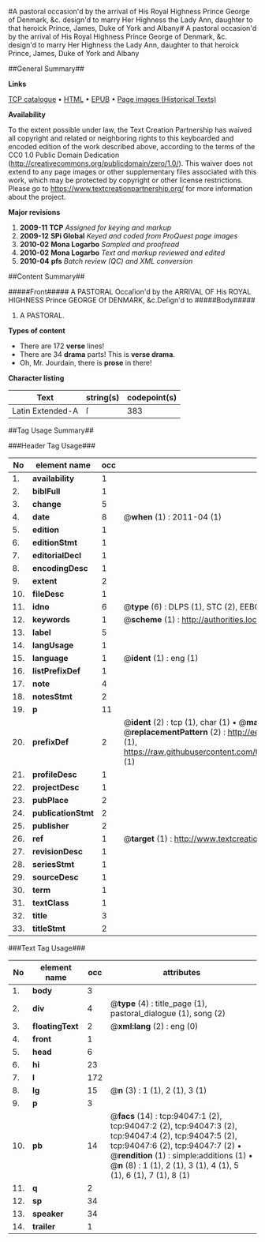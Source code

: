 #A pastoral occasion'd by the arrival of His Royal Highness Prince George of Denmark, &c. design'd to marry Her Highness the Lady Ann, daughter to that heroick Prince, James, Duke of York and Albany#
A pastoral occasion'd by the arrival of His Royal Highness Prince George of Denmark, &c. design'd to marry Her Highness the Lady Ann, daughter to that heroick Prince, James, Duke of York and Albany

##General Summary##

**Links**

[TCP catalogue](http://www.ota.ox.ac.uk/tcp/)  • 
[HTML](http://tei.it.ox.ac.uk/tcp/Texts-HTML/free/A56/A56567.html)  • 
[EPUB](http://tei.it.ox.ac.uk/tcp/Texts-EPUB/free/A56/A56567.epub) • 
[Page images (Historical Texts)](https://historicaltexts.jisc.ac.uk/eebo-12801090e)

**Availability**

To the extent possible under law, the Text Creation Partnership has waived all copyright and related or neighboring rights to this keyboarded and encoded edition of the work described above, according to the terms of the CC0 1.0 Public Domain Dedication (http://creativecommons.org/publicdomain/zero/1.0/). This waiver does not extend to any page images or other supplementary files associated with this work, which may be protected by copyright or other license restrictions. Please go to https://www.textcreationpartnership.org/ for more information about the project.

**Major revisions**

1. __2009-11__ __TCP__ *Assigned for keying and markup*
1. __2009-12__ __SPi Global__ *Keyed and coded from ProQuest page images*
1. __2010-02__ __Mona Logarbo__ *Sampled and proofread*
1. __2010-02__ __Mona Logarbo__ *Text and markup reviewed and edited*
1. __2010-04__ __pfs__ *Batch review (QC) and XML conversion*

##Content Summary##

#####Front#####
A PASTORAL Occaſion'd by the ARRIVAL OF His ROYAL HIGHNESS Prince GEORGE Of DENMARK, &c.Deſign'd to 
#####Body#####

1. A PASTORAL.

**Types of content**

  * There are 172 **verse** lines!
  * There are 34 **drama** parts! This is **verse drama**.
  * Oh, Mr. Jourdain, there is **prose** in there!

**Character listing**


|Text|string(s)|codepoint(s)|
|---|---|---|
|Latin Extended-A|ſ|383|

##Tag Usage Summary##

###Header Tag Usage###

|No|element name|occ|attributes|
|---|---|---|---|
|1.|__availability__|1||
|2.|__biblFull__|1||
|3.|__change__|5||
|4.|__date__|8| @__when__ (1) : 2011-04 (1)|
|5.|__edition__|1||
|6.|__editionStmt__|1||
|7.|__editorialDecl__|1||
|8.|__encodingDesc__|1||
|9.|__extent__|2||
|10.|__fileDesc__|1||
|11.|__idno__|6| @__type__ (6) : DLPS (1), STC (2), EEBO-CITATION (1), OCLC (1), VID (1)|
|12.|__keywords__|1| @__scheme__ (1) : http://authorities.loc.gov/ (1)|
|13.|__label__|5||
|14.|__langUsage__|1||
|15.|__language__|1| @__ident__ (1) : eng (1)|
|16.|__listPrefixDef__|1||
|17.|__note__|4||
|18.|__notesStmt__|2||
|19.|__p__|11||
|20.|__prefixDef__|2| @__ident__ (2) : tcp (1), char (1)  •  @__matchPattern__ (2) : ([0-9\-]+):([0-9IVX]+) (1), (.+) (1)  •  @__replacementPattern__ (2) : http://eebo.chadwyck.com/downloadtiff?vid=$1&page=$2 (1), https://raw.githubusercontent.com/textcreationpartnership/Texts/master/tcpchars.xml#$1 (1)|
|21.|__profileDesc__|1||
|22.|__projectDesc__|1||
|23.|__pubPlace__|2||
|24.|__publicationStmt__|2||
|25.|__publisher__|2||
|26.|__ref__|1| @__target__ (1) : http://www.textcreationpartnership.org/docs/. (1)|
|27.|__revisionDesc__|1||
|28.|__seriesStmt__|1||
|29.|__sourceDesc__|1||
|30.|__term__|1||
|31.|__textClass__|1||
|32.|__title__|3||
|33.|__titleStmt__|2||


###Text Tag Usage###

|No|element name|occ|attributes|
|---|---|---|---|
|1.|__body__|3||
|2.|__div__|4| @__type__ (4) : title_page (1), pastoral_dialogue (1), song (2)|
|3.|__floatingText__|2| @__xml:lang__ (2) : eng (0)|
|4.|__front__|1||
|5.|__head__|6||
|6.|__hi__|23||
|7.|__l__|172||
|8.|__lg__|15| @__n__ (3) : 1 (1), 2 (1), 3 (1)|
|9.|__p__|3||
|10.|__pb__|14| @__facs__ (14) : tcp:94047:1 (2), tcp:94047:2 (2), tcp:94047:3 (2), tcp:94047:4 (2), tcp:94047:5 (2), tcp:94047:6 (2), tcp:94047:7 (2)  •  @__rendition__ (1) : simple:additions (1)  •  @__n__ (8) : 1 (1), 2 (1), 3 (1), 4 (1), 5 (1), 6 (1), 7 (1), 8 (1)|
|11.|__q__|2||
|12.|__sp__|34||
|13.|__speaker__|34||
|14.|__trailer__|1||
